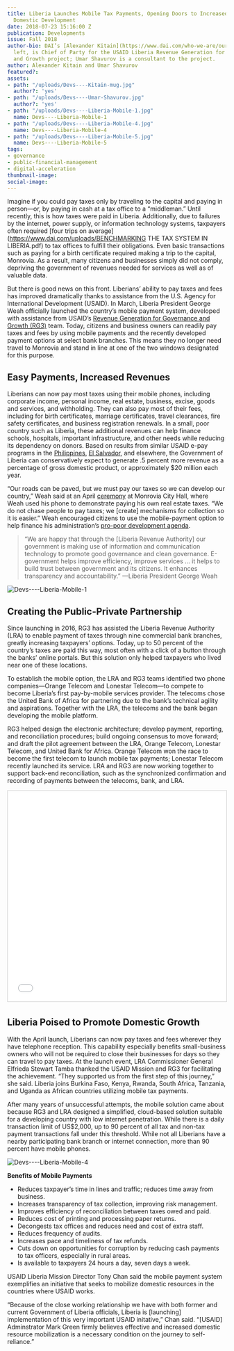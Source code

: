 ```yaml
---
title: Liberia Launches Mobile Tax Payments, Opening Doors to Increased Revenue for
  Domestic Development
date: 2018-07-23 15:16:00 Z
publication: Developments
issue: Fall 2018
author-bio: DAI’s [Alexander Kitain](https://www.dai.com/who-we-are/our-team/alexander-kitain),
  left, is Chief of Party for the USAID Liberia Revenue Generation for Governance
  and Growth project; Umar Shavurov is a consultant to the project.
author: Alexander Kitain and Umar Shavurov
featured?: 
assets:
- path: "/uploads/Devs----Kitain-mug.jpg"
  author?: 'yes'
- path: "/uploads/Devs----Umar-Shavurov.jpg"
  author?: 'yes'
- path: "/uploads/Devs----Liberia-Mobile-1.jpg"
  name: Devs----Liberia-Mobile-1
- path: "/uploads/Devs----Liberia-Mobile-4.jpg"
  name: Devs----Liberia-Mobile-4
- path: "/uploads/Devs----Liberia-Mobile-5.jpg"
  name: Devs----Liberia-Mobile-5
tags:
- governance
- public-financial-management
- digital-acceleration
thumbnail-image:
social-image:
---
```


Imagine if you could pay taxes only by traveling to the capital and paying in person—or, by paying in cash at a tax office to a “middleman.” Until recently, this is how taxes were paid in Liberia. Additionally, due to failures by the internet, power supply, or information technology systems, taxpayers often required [four trips on average](https://www.dai.com/uploads/BENCHMARKING THE TAX SYSTEM IN LIBERIA.pdf) to tax offices to fulfill their obligations. Even basic transactions such as paying for a birth certificate required making a trip to the capital, Monrovia. As a result, many citizens and businesses simply did not comply, depriving the government of revenues needed for services as well as of valuable data.




But there is good news on this front. Liberians’ ability to pay taxes and fees has improved dramatically thanks to assistance from the U.S. Agency for International Development (USAID).
In March, Liberia President George Weah officially launched the country’s mobile payment system, developed with assistance from USAID’s [Revenue Generation for Governance and Growth (RG3)](https://www.dai.com/our-work/projects/liberia-revenue-generation-governance-and-growth-rg3) team. Today, citizens and business owners can readily pay taxes and fees by using mobile payments and the recently developed payment options at select bank branches. This means they no longer need travel to Monrovia and stand in line at one of the two windows designated for this purpose. 

<script id="infogram_0_d84abe0a-7392-4db7-a41d-ebfdb78fb652" title="Liberia Test" src="https://e.infogram.com/js/dist/embed.js?IkY" type="text/javascript"></script>

## Easy Payments, Increased Revenues

Liberians can now pay most taxes using their mobile phones, including corporate income, personal income, real estate, business, excise, goods and services, and withholding. They can also pay most of their fees, including for birth certificates, marriage certificates, travel clearances, fire safety certificates, and business registration renewals. In a small, poor country such as Liberia, these additional revenues can help finance schools, hospitals, important infrastructure, and other needs while reducing its dependency on donors. Based on results from similar USAID e-pay programs in the [Philippines](http://dai-global-developments.com/articles/philippines-increases-tax-collections-by-11-billion-year-over-yearwithout-raising-rates/), [El Salvador](http://dai-global-developments.com/articles/long-term-fiscal-reform-takes-root-in-el-salvador-and-elsewhere/), and elsewhere, the Government of Liberia can conservatively expect to generate .5 percent more revenue as a percentage of gross domestic product, or approximately $20 million each year.

“Our roads can be paved, but we must pay our taxes so we can develop our country,” Weah said at an April [ceremony](https://www.liberianobserver.com/news/pay-your-taxes-to-develop-our-country/) at Monrovia City Hall, where Weah used his phone to demonstrate paying his own real estate taxes. “We do not chase people to pay taxes; we [create] mechanisms for collection so it is easier.” Weah encouraged citizens to use the mobile-payment option to help finance his administration’s [pro-poor development agenda](https://www.mfdp.gov.lr/index.php/media-center/press-releases/545-government-expands-consultations-for-pro-poor-development-agenda-as-minister-tweah-and-team-hold-talks-in-us-with-liberian-community).

> “We are happy that through the [Liberia Revenue Authority] our government is making use of information and communication technology to promote good governance and clean governance. E-government helps improve efficiency, improve services … it helps to build trust between government and its citizens. It enhances transparency and accountability.”
—Liberia President George Weah 

![Devs----Liberia-Mobile-1](/uploads/Devs----Liberia-Mobile-1.jpg "Liberia President George Weah, left, shakes hands with DAI's Alexander Kitain during the mobile payments launch event.") 

## Creating the Public-Private Partnership

Since launching in 2016, RG3 has assisted the Liberia Revenue Authority (LRA) to enable payment of taxes through nine commercial bank branches, greatly increasing taxpayers’ options. Today, up to 50 percent of the country’s taxes are paid this way, most often with a click of a button through the banks’ online portals. But this solution only helped taxpayers who lived near one of these locations. 

To establish the mobile option, the LRA and RG3 teams identified two phone companies—Orange Telecom and Lonestar Telecom—to compete to become Liberia’s first pay-by-mobile services provider. The telecoms chose the United Bank of Africa for partnering due to the bank’s technical agility and aspirations. Together with the LRA, the telecoms and the bank began developing the mobile platform.

RG3 helped design the electronic architecture; develop payment, reporting, and reconciliation procedures; build ongoing consensus to move forward; and draft the pilot agreement between the LRA, Orange Telecom, Lonestar Telecom, and United Bank for Africa. Orange Telecom won the race to become the first telecom to launch mobile tax payments; Lonestar Telecom recently launched its service. LRA and RG3 are now working together to support back-end reconciliation, such as the synchronized confirmation and recording of payments between the telecoms, bank, and LRA.

<iframe src="//www.slideshare.net/slideshow/embed_code/key/ckx1J2EkusoSwc" width="595" height="485" frameborder="0" marginwidth="0" marginheight="0" scrolling="no" style="border:1px solid #CCC; border-width:1px; margin-bottom:5px; max-width: 100%;" allowfullscreen> </iframe>

## Liberia Poised to Promote Domestic Growth 

With the April launch, Liberians can now pay taxes and fees wherever they have telephone reception. This capability especially benefits small-business owners who will not be required to close their businesses for days so they can travel to pay taxes. 
At the launch event, LRA Commissioner General Elfrieda Stewart Tamba thanked the USAID Mission and RG3 for facilitating the achievement. “They supported us from the first step of this journey,” she said. Liberia joins Burkina Faso, Kenya, Rwanda, South Africa, Tanzania, and Uganda as African countries utilizing mobile tax payments. 

After many years of unsuccessful attempts, the mobile solution came about because RG3 and LRA designed a simplified, cloud-based solution suitable for a developing country with low internet penetration. While there is a daily transaction limit of US$2,000, up to 90 percent of all tax and non-tax payment transactions fall under this threshold. While not all Liberians have a nearby participating bank branch or internet connection, more than 90 percent have mobile phones.

![Devs----Liberia-Mobile-4](/uploads/Devs----Liberia-Mobile-4.jpg "Liberia President George Weah, right, demonstrates using his mobile phone to pay property taxes. U.S. Agency for International Development Liberia Mission Director Tony Chan is seated right.")
<aside>
<p><strong>Benefits of Mobile Payments</strong></p>
<ul>
<li>Reduces taxpayer’s time in lines and traffic; reduces time away from business.</li>
<li>Increases transparency of tax collection, improving risk management.</li>
<li>Improves efficiency of reconciliation between taxes owed and paid.</li>
<li>Reduces cost of printing and processing paper returns.</li>
<li>Decongests tax offices and reduces need and cost of extra staff.</li>
<li>Reduces frequency of audits.</li>
<li>Increases pace and timeliness of tax refunds.</li>
<li>Cuts down on opportunities for corruption by reducing cash payments to tax officers, especially in rural areas.</li>
<li>Is available to taxpayers 24 hours a day, seven days a week.</li>
</ul>
</aside>

USAID Liberia Mission Director Tony Chan said the mobile payment system exemplifies an initiative that seeks to mobilize domestic resources in the countries where USAID works.

“Because of the close working relationship we have with both former and current Government of Liberia officials, Liberia is [launching] implementation of this very important USAID initative,” Chan said. “[USAID] Adminstrator Mark Green firmly believes effective and increased domestic resource mobilization is a necessary condition on the journey to self-reliance.”

